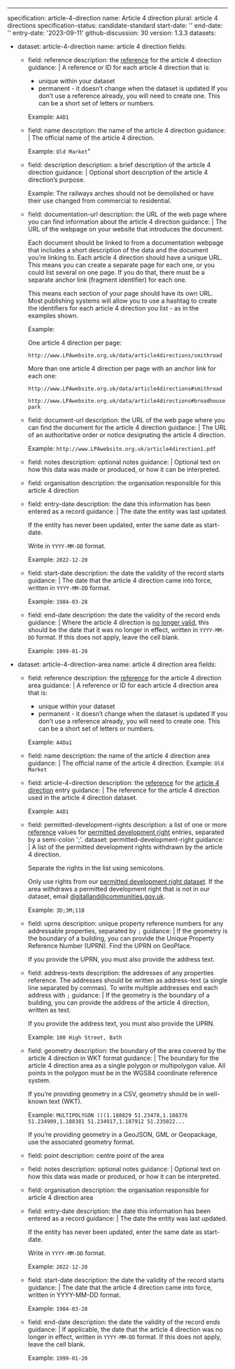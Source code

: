---
specification: article-4-direction
name: Article 4 direction
plural: article 4 directions
specification-status: candidate-standard
start-date: ''
end-date: ''
entry-date: '2023-09-11'
github-discussion: 30
version: 1.3.3
datasets:
  - dataset: article-4-direction
    name: article 4 direction
    fields:
      - field: reference
        description: the <a href="#reference">reference</a> for the article 4 direction
        guidance: |
          A reference or ID for each article 4 direction that is:

          - unique within your dataset
          - permanent - it doesn’t change when the dataset is updated
          If you don’t use a reference already, you will need to create one. This can be a short set of letters or numbers.

          Example: `A4D1`
      - field: name
        description: the name of the article 4 direction
        guidance: |
          The official name of the article 4 direction.

          Example: `Old Market`"
      - field: description
        description: a brief description of the article 4 direction
        guidance: |
          Optional short description of the article 4 direction’s purpose.

          Example: The railways arches should not be demolished or have their use changed from commercial to residential.
      - field: documentation-url
        description: the URL of the web page where you can find information about the article 4 direction
        guidance: |
          The URL of the webpage on your website that introduces the document.

          Each document should be linked to from a documentation webpage that includes a short description of the data and the document you’re linking to. Each article 4 direction should have a unique URL. This means you can create a separate page for each one, or you could list several on one page. If you do that, there must be a separate anchor link (fragment identifier) for each one.

          This means each section of your page should have its own URL. Most publishing systems will allow you to use a hashtag to create the identifiers for each article 4 direction you list - as in the examples shown.

          Example:

          One article 4 direction per page:

          `http://www.LPAwebsite.org.uk/data/article4directions/smithroad`

          More than one article 4 direction per page with an anchor link for each one:

          `http://www.LPAwebsite.org.uk/data/article4directions#smithroad`

          `http://www.LPAwebsite.org.uk/data/article4directions#broadhousepark`
      - field: document-url
        description: the URL of the web page where you can find the document for the article 4 direction
        guidance: |
          The URL of an authoritative order or notice designating the article 4 direction.

          Example: `http://www.LPAwebsite.org.uk/article4direction1.pdf`
      - field: notes
        description: optional notes
        guidance: |
          Optional text on how this data was made or produced, or how it can be interpreted.
      - field: organisation
        description: the organisation responsible for this article 4 direction
      - field: entry-date
        description: the date this information has been entered as a record
        guidance: |
          The date the entity was last updated.

          If the entity has never been updated, enter the same date as start-date.

          Write in `YYYY-MM-DD` format.

          Example: `2022-12-20`
      - field: start-date
        description: the date the validity of the record starts
        guidance: |
          The date that the article 4 direction came into force, written in `YYYY-MM-DD` format.

          Example: `1984-03-28`
      - field: end-date
        description: the date the validity of the record ends
        guidance: |
          Where the article 4 direction is [no longer valid](https://standards.planning-data.dev/principles/#we-shouldn%E2%80%99t-delete-entries-in-a-register), this should be the date that it was no longer in effect, written in `YYYY-MM-DD` format. If this does not apply, leave the cell blank.

          Example: `1999-01-20`
  - dataset: article-4-direction-area
    name: article 4 direction area
    fields:
      - field: reference
        description: the <a href="#reference">reference</a> for the article 4 direction area
        guidance: |
          A reference or ID for each article 4 direction area that is:

          - unique within your dataset
          - permanent - it doesn’t change when the dataset is updated
          If you don’t use a reference already, you will need to create one. This can be a short set of letters or numbers.

          Example: `A4Da1`
      - field: name
        description: the name of the article 4 direction area
        guidance: |
          The official name of the article 4 direction. Example: `Old Market`
      - field: article-4-direction
        description: the <a href="#reference">reference</a> for the <a href="article-4-direction-dataset">article 4 direction</a> entry
        guidance: |
          The reference for the article 4 direction used in the article 4 direction dataset.

          Example: `A4D1`
      - field: permitted-development-rights
        description: a list of one or more <a href="#reference">reference</a> values for <a href="article-4-direction-rule-dataset">permitted development right</a> entries, separated by a semi-colon ';'.
        dataset: permitted-development-right
        guidance: |
          A list of the permitted development rights withdrawn by the article 4 direction.

          Separate the rights in the list using semicolons.

          Only use rights from our [permitted development right dataset](https://www.planning.data.gov.uk/dataset/permitted-development-right). If the area withdraws a permitted development right that is not in our dataset, email digitalland@communities.gov.uk.

          Example: `3D;3M;11B`
      - field: uprns
        description: unique property reference numbers for any addressable properties, separated by `;`
        guidance: |
          If the geometry is the boundary of a building, you can provide the Unique Property Reference Number (UPRN). Find the UPRN on GeoPlace.

          If you provide the UPRN, you must also provide the address text.
      - field: address-texts
        description: the addresses of any properties reference. The addresses should be written as address-text (a single line separated by commas). To write multiple addresses end each address with `;`
        guidance: |
          If the geometry is the boundary of a building, you can provide the address of the article 4 direction, written as text.

          If you provide the address text, you must also provide the UPRN.

          Example: `100 High Street, Bath`
      - field: geometry
        description: the boundary of the area covered by the article 4 direction in WKT format
        guidance: |
          The boundary for the article 4 direction area as a single polygon or multipolygon value. All points in the polygon must be in the WGS84 coordinate reference system.

          If you’re providing geometry in a CSV, geometry should be in well-known text (WKT).

          Example: `MULTIPOLYGON (((1.188829 51.23478,1.188376 51.234909,1.188381 51.234917,1.187912 51.235022...`

          If you’re providing geometry in a GeoJSON, GML or Geopackage, use the associated geometry format.
      - field: point
        description: centre point of the area
      - field: notes
        description: optional notes
        guidance: |
          Optional text on how this data was made or produced, or how it can be interpreted.
      - field: organisation
        description: the organisation responsible for article 4 direction area
      - field: entry-date
        description: the date this information has been entered as a record
        guidance: |
          The date the entity was last updated.

          If the entity has never been updated, enter the same date as start-date.

          Write in `YYYY-MM-DD` format.

          Example: `2022-12-20`
      - field: start-date
        description: the date the validity of the record starts
        guidance: |
          The date that the article 4 direction came into force, written in YYYY-MM-DD format.

          Example: `1984-03-28`
      - field: end-date
        description: the date the validity of the record ends
        guidance: |
          If applicable, the date that the article 4 direction was no longer in effect, written in `YYYY-MM-DD` format. If this does not apply, leave the cell blank.

          Example: `1999-01-20`
